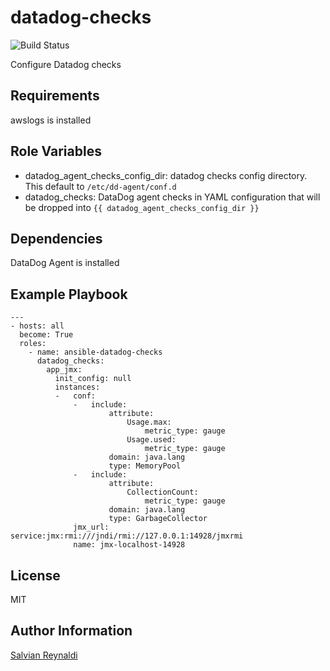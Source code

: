 # datadog-checks

![Build Status](https://travis-ci.org/traveloka/ansible-datadog-checks.svg?branch=master)

Configure Datadog checks

## Requirements

awslogs is installed

## Role Variables
- datadog_agent_checks_config_dir: datadog checks config directory.
  This default to `/etc/dd-agent/conf.d`
- datadog_checks: DataDog agent checks in YAML configuration that will be dropped into `{{ datadog_agent_checks_config_dir }}`

## Dependencies

DataDog Agent is installed

## Example Playbook

```
---
- hosts: all
  become: True
  roles:
    - name: ansible-datadog-checks
      datadog_checks:
        app_jmx:
          init_config: null
          instances:
          -   conf:
              -   include:
                      attribute:
                          Usage.max:
                              metric_type: gauge
                          Usage.used:
                              metric_type: gauge
                      domain: java.lang
                      type: MemoryPool
              -   include:
                      attribute:
                          CollectionCount:
                              metric_type: gauge
                      domain: java.lang
                      type: GarbageCollector
              jmx_url: service:jmx:rmi:///jndi/rmi://127.0.0.1:14928/jmxrmi
              name: jmx-localhost-14928
```

## License

MIT

## Author Information

[Salvian Reynaldi](https://github.com/salvianreynaldi)
